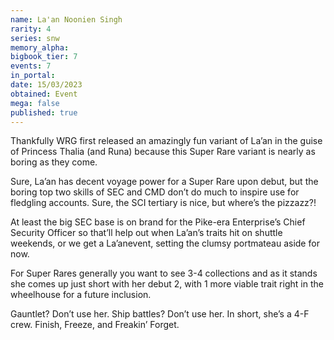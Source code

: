 ```yaml
---
name: La'an Noonien Singh
rarity: 4
series: snw
memory_alpha:
bigbook_tier: 7
events: 7
in_portal:
date: 15/03/2023
obtained: Event
mega: false
published: true
---
```


Thankfully WRG first released an amazingly fun variant of La’an in the guise of Princess Thalia (and Runa) because this Super Rare variant is nearly as boring as they come.

Sure, La’an has decent voyage power for a Super Rare upon debut, but the boring top two skills of SEC and CMD don’t do much to inspire use for fledgling accounts.  Sure, the SCI tertiary is nice, but where’s the pizzazz?!

At least the big SEC base is on brand for the Pike-era Enterprise’s Chief Security Officer so that’ll help out when La’an’s traits hit on shuttle weekends, or we get a La’anevent, setting the clumsy portmateau aside for now.

For Super Rares generally you want to see 3-4 collections and as it stands she comes up just short with her debut 2, with 1 more viable trait right in the wheelhouse for a future inclusion.

Gauntlet?  Don’t use her.  Ship battles?  Don’t use her.  In short, she’s a 4-F crew.  Finish, Freeze, and Freakin’ Forget.
